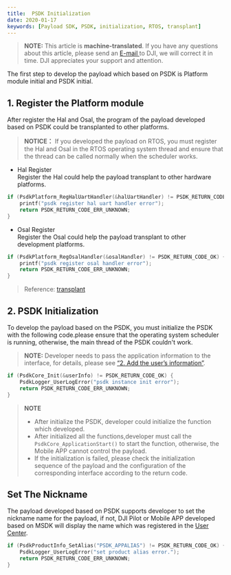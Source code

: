 ```yaml
---
title:  PSDK Initialization
date: 2020-01-17
keywords: [Payload SDK, PSDK, initialization, RTOS, transplant]
---
```

> **NOTE:** This article is **machine-translated**. If you have any questions about this article, please send an <a href="mailto:dev@dji.com">E-mail </a>to DJI, we will correct it in time. DJI appreciates your support and attention.

The first step to develop the payload which based on PSDK is Platform module initial and PSDK initial.

## 1. Register the Platform module
After register the Hal and Osal, the program of the payload developed based on PSDK could be transplanted to other platforms.

> **NOTICE：** If you developed the payload on RTOS, you must register the Hal and Osal in the RTOS operating system thread and ensure that the thread can be called normally when the scheduler works.

* Hal Register   
Register the Hal could help the payload transplant to other hardware platforms.

```c
if (PsdkPlatform_RegHalUartHandler(&halUartHandler) != PSDK_RETURN_CODE_OK) {
    printf("psdk register hal uart handler error");
    return PSDK_RETURN_CODE_ERR_UNKNOWN;
}
```

* Osal Register   
Register the Osal could help the payload transplant to other development platforms.

```c
if (PsdkPlatform_RegOsalHandler(&osalHandler) != PSDK_RETURN_CODE_OK) {
    printf("psdk register osal handler error");
    return PSDK_RETURN_CODE_ERR_UNKNOWN;
}
```

> Reference: [transplant](./transplant.html)

## 2. PSDK Initialization
To develop the payload based on the PSDK, you must initialize the PSDK with the following code.please ensure that the operating system scheduler is running, otherwise, the main thread of the PSDK couldn't work.
>**NOTE:** Developer needs to pass the application information to the interface, for details, please see [“2. Add the user’s information”](workflow/run-the-sample.html).

```c
if (PsdkCore_Init(&userInfo) != PSDK_RETURN_CODE_OK) {
    PsdkLogger_UserLogError("psdk instance init error");
    return PSDK_RETURN_CODE_ERR_UNKNOWN;
}
```

>**NOTE** 
> * After initialize the PSDK, developer could initialize the function which developed.
> * After initialized all the functions,developer must call the `PsdkCore_ApplicationStart()` to start the function, otherwise, the Mobile APP cannot control the payload.
> * If the initialization is failed, please check the initialization sequence of the payload and the configuration of the corresponding interface according to the return code.

## Set The Nickname
The payload developed based on PSDK supports developer to set the nickname name for the payload, if not, DJI Pilot or Mobile APP developed based on MSDK will display the name which was registered in the [User Center](https://developer.dji.com/user/apps/#all).

```c
if (PsdkProductInfo_SetAlias("PSDK_APPALIAS") != PSDK_RETURN_CODE_OK) {
    PsdkLogger_UserLogError("set product alias error.");
    return PSDK_RETURN_CODE_ERR_UNKNOWN;
}
```
